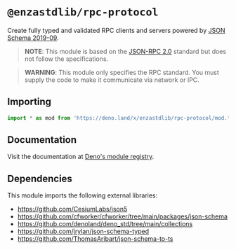 # `@enzastdlib/rpc-protocol`

Create fully typed and validated RPC clients and servers powered by [JSON Schema 2019-09](https://json-schema.org/specification-links.html#draft-2019-09-formerly-known-as-draft-8).

> **NOTE**: This module is based on the [JSON-RPC 2.0](https://www.jsonrpc.org/specification) standard
> but does not follow the specifications.

> **WARNING**: This module only specifies the RPC standard. You must
> supply the code to make it communicate via network or IPC.

## Importing

```typescript
import * as mod from 'https://deno.land/x/enzastdlib/rpc-protocol/mod.ts';
```

## Documentation

Visit the documentation at [Deno's module registry](https://deno.land/x/enzastdlib/rpc-protocol/mod.ts?doc).

## Dependencies

This module imports the following external libraries:

- https://github.com/CesiumLabs/json5
- https://github.com/cfworker/cfworker/tree/main/packages/json-schema
- https://github.com/denoland/deno_std/tree/main/collections
- https://github.com/jrylan/json-schema-typed
- https://github.com/ThomasAribart/json-schema-to-ts

